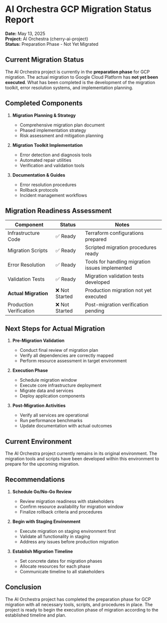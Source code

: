 # AI Orchestra GCP Migration Status Report

**Date:** May 13, 2025  
**Project:** AI Orchestra (cherry-ai-project)  
**Status:** Preparation Phase - Not Yet Migrated

## Current Migration Status

The AI Orchestra project is currently in the **preparation phase** for GCP migration. The actual migration to Google Cloud Platform has **not yet been executed**. What has been completed is the development of the migration toolkit, error resolution systems, and implementation planning.

## Completed Components

1. **Migration Planning & Strategy**
   - Comprehensive migration plan document
   - Phased implementation strategy
   - Risk assessment and mitigation planning

2. **Migration Toolkit Implementation**
   - Error detection and diagnosis tools
   - Automated repair utilities
   - Verification and validation tools

3. **Documentation & Guides**
   - Error resolution procedures
   - Rollback protocols
   - Incident management workflows

## Migration Readiness Assessment

| Component | Status | Notes |
|-----------|--------|-------|
| Infrastructure Code | ✅ Ready | Terraform configurations prepared |
| Migration Scripts | ✅ Ready | Scripted migration procedures ready |
| Error Resolution | ✅ Ready | Tools for handling migration issues implemented |
| Validation Tests | ✅ Ready | Migration validation tests developed |
| **Actual Migration** | ❌ Not Started | Production migration not yet executed |
| Production Verification | ❌ Not Started | Post-migration verification pending |

## Next Steps for Actual Migration

1. **Pre-Migration Validation**
   - Conduct final review of migration plan
   - Verify all dependencies are correctly mapped
   - Perform resource assessment in target environment

2. **Execution Phase**
   - Schedule migration window
   - Execute core infrastructure deployment
   - Migrate data and services
   - Deploy application components

3. **Post-Migration Activities**
   - Verify all services are operational
   - Run performance benchmarks
   - Update documentation with actual outcomes

## Current Environment

The AI Orchestra project currently remains in its original environment. The migration tools and scripts have been developed within this environment to prepare for the upcoming migration.

## Recommendations

1. **Schedule Go/No-Go Review**
   - Review migration readiness with stakeholders
   - Confirm resource availability for migration window
   - Finalize rollback criteria and procedures

2. **Begin with Staging Environment**
   - Execute migration on staging environment first
   - Validate all functionality in staging
   - Address any issues before production migration

3. **Establish Migration Timeline**
   - Set concrete dates for migration phases
   - Allocate resources for each phase
   - Communicate timeline to all stakeholders

## Conclusion

The AI Orchestra project has completed the preparation phase for GCP migration with all necessary tools, scripts, and procedures in place. The project is ready to begin the execution phase of migration according to the established timeline and plan.